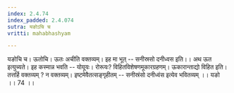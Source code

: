 ```yaml
---
index: 2.4.74
index_padded: 2.4.074
sutra: यङोऽचि च
vritti: mahabhashyam

---
```

 यङोचि च। ऊतोचि। ऊतः अचीति वक्तव्यम्। इह मा भूत् -- सनीस्रसो दनीध्वस इति।। अथ ऊत इत्युच्यते। इह कस्मान्न भवति -- योयूयः। रोरूयः? विहितविशेषणमूकारग्रहणम्। ऊकारान्ताद्यो विहित इति। तत्तर्हि वक्तव्यम् ? न वक्तव्यम्। इष्टमेवैतत्सङ्गृहीतम् -- सनीस्रंसो दनीध्वंस इत्येव भवितव्यम् ।। यङो ।। 74 ।। 